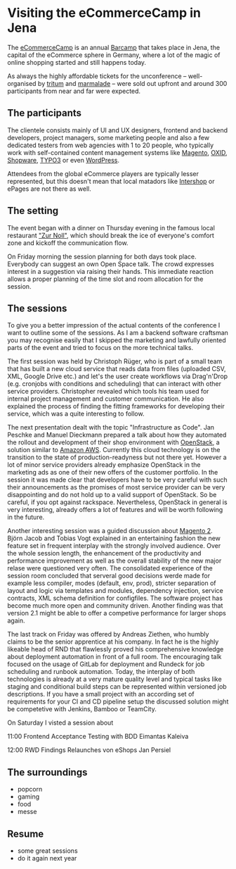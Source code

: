 # Visiting the eCommerceCamp in Jena

The [eCommerceCamp](http://www.ecommerce-camp.de) is an annual [Barcamp](http://barcamp.org) that takes place in Jena, the capital of the eCommerce sphere in Germany, where a lot of the magic of online shopping started and still happens today.

As always the highly affordable tickets for the unconference – well-organised by [tritum](http://www.tritum.de) and [marmalade](http://www.marmalade.de) – were sold out upfront and around 300 participants from near and far were expected.

## The participants

The clientele consists mainly of UI and UX designers, frontend and backend developers, project managers, some marketing people and also a few dedicated testers from web agencies with 1 to 20 people, who typically work with self-contained content management systems like [Magento](https://magento.com), [OXID](http://www.oxid-esales.com), [Shopware](https://en.shopware.com), [TYPO3](https://typo3.org) or even [WordPress](https://wordpress.com). 

Attendees from the global eCommerce players are typically lesser represented, but this doesn't mean that local matadors like [Intershop](http://www.intershop.com) or ePages are not there as well.

## The setting

The event began with a dinner on Thursday evening in the famous local restaurant ["Zur Noll"](http://www.zur-noll.de/), which should break the ice of everyone's comfort zone and kickoff the communication flow.

On Friday morning the session planning for both days took place. Everybody can suggest an own Open Space talk. The crowd expresses interest in a suggestion via raising their hands. This immediate reaction allows a proper planning of the time slot and room allocation for the session.

## The sessions

To give you a better impression of the actual contents of the conference I want to outline some of the sessions. As I am a backend software craftsman you may recognise easily that I skipped the marketing and lawfully oriented parts of the event and tried to focus on the more technical talks.

The first session was held by Christoph Rüger, who is part of a small team that has built a new cloud service that reads data from files (uploaded CSV, XML, Google Drive etc.) and let's the user create workflows via Drag'n'Drop (e.g. cronjobs with conditions and scheduling) that can interact with other service providers. Christopher revealed which tools his team used for internal project management and customer communication. He also explained the process of finding the fitting frameworks for developing their service, which was a quite interesting to follow.

The next presentation dealt with the topic "Infrastructure as Code". Jan Peschke and Manuel Dieckmann prepared a talk about how they automated the rollout and development of their shop environment with [OpenStack](https://www.openstack.org), a solution similar to [Amazon AWS](https://aws.amazon.com). Currently this cloud technology is on the transition to the state of production-readyness but not there yet. However a lot of minor service providers already emphasize OpenStack in the marketing ads as one of their new offers of the customer portfolio. In the session it was made clear that developers have to be very careful with such their announcements as the promises of most service provider can be very disappointing and do not hold up to a valid support of OpenStack. So be careful, if you opt against rackspace. Nevertheless, OpenStack in general is very interesting, already offers a lot of features and will be worth following in the future.

Another interesting session was a guided discussion about [Magento 2](https://magento.com/developers/magento2). Björn Jacob and Tobias Vogt explained in an entertaining fashion the new feature set in frequent interplay with the strongly involved audience. Over the whole session length, the enhancement of the productivity and performance improvement as well as the overall stability of the new major relase were questioned very often. The consolidated experience of the session room concluded that serveral good decisions werde made for example less compiler, modes (default, env, prod), stricter separation of layout and logic via templates and modules, dependency injection, service contracts, XML schema definition for configfiles. The software project has become much more open and community driven. Another finding was that version 2.1 might be able to offer a competive performance for larger shops again.

The last track on Friday was offered by Andreas Ziethen, who humbly claims to be the senior apprentice at his company. In fact he is the highly likeable head of RND that flawlessly proved his comprehensive knowledge about deployment automation in front of a full room. The encouraging talk focused on the usage of GitLab for deployment and Rundeck for job scheduling and runbook automation. Today, the interplay of both technologies is already at a very mature quality level and typical tasks like staging and conditional build steps can be represented within versioned job descriptions. If you have a small project with an according set of requirements for your CI and CD pipeline setup the discussed solution might be competetive with Jenkins, Bamboo or TeamCity.

On Saturday I visted a session about 

11:00 Frontend Acceptance Testing with BDD
Eimantas Kaleiva

12:00 RWD Findings Relaunches von eShops
Jan Persiel

## The surroundings

- popcorn
- gaming 
- food
- messe

## Resume

- some great sessions
- do it again next year
